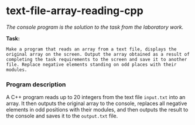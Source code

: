 # text-file-array-reading-cpp

*The console program is the solution to the task from the laboratory work.*

**Task:**

`Make a program that reads an array from a text file, displays the original array on the screen. Output the array obtained as a result of completing the task requirements to the screen and save it to another file.
Replace negative elements standing on odd places with their modules.`

### Program description
A C++ program reads up to 20 integers from the text file `input.txt` into an array. It then outputs the original array to the console, replaces all negative elements in odd positions with their modules, and then outputs the result to the console and saves it to the `output.txt` file.
